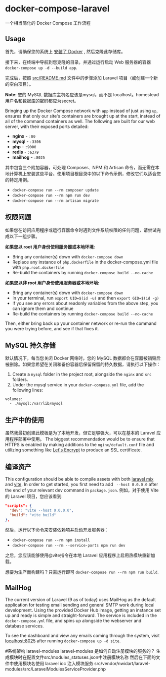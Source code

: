 # docker-compose-laravel
一个相当简化的 Docker Compose 工作流程

## Usage

首先，请确保您的系统上 [安装了 Docker](https://docs.docker.com/docker-for-mac/install/) , 然后克隆此存储库。

接下来，在终端中导航到您克隆的目录，并通过运行启动 Web 服务器的容器 `docker-compose up -d --build app`.

完成后，按照 [src/README.md](src/README.md) 文件中的步骤添加 Laravel 项目（或创建一个新的空白项目）。

**Note**: 您的 MySQL 数据库主机名应该是mysql，而不是 localhost。homestead用户名和数据库的密码都应为secret。

Bringing up the Docker Compose network with `app` instead of just using `up`, ensures that only our site's containers are brought up at the start, instead of all of the command containers as well. The following are built for our web server, with their exposed ports detailed:

- **nginx** - `:80`
- **mysql** - `:3306`
- **php** - `:9000`
- **redis** - `:6379`
- **mailhog** - `:8025` 

其中包含三个附加容器，可处理 Composer、NPM 和 Artisan 命令，而无需在本地计算机上安装这些平台。使用项目根目录中的以下命令示例，修改它们以适合您的特定用例。

- `docker-compose run --rm composer update`
- `docker-compose run --rm npm run dev`
- `docker-compose run --rm artisan migrate`

## 权限问题

如果您在访问应用程序或运行容器命令时遇到文件系统权限的任何问题，请尝试完成以下一组步骤。

**如果您以 root 用户身份使用服务器或本地环境:**

- Bring any container(s) down with `docker-compose down`
- Replace any instance of `php.dockerfile` in the docker-compose.yml file with `php.root.dockerfile`
- Re-build the containers by running `docker-compose build --no-cache`

**如果您以非 root 用户身份使用服务器或本地环境:**

- Bring any container(s) down with `docker-compose down`
- In your terminal, run `export UID=$(id -u)` and then `export GID=$(id -g)`
- If you see any errors about readonly variables from the above step, you can ignore them and continue
- Re-build the containers by running `docker-compose build --no-cache`

Then, either bring back up your container network or re-run the command you were trying before, and see if that fixes it.

## MySQL 持久存储

默认情况下，每当您关闭 Docker 网络时，您的 MySQL 数据都会在容器被销毁后被删除。如果您希望在关闭和备份容器后保留保留的持久数据，请执行以下操作：

1. Create a `mysql` folder in the project root, alongside the `nginx` and `src` folders.
2. Under the mysql service in your `docker-compose.yml` file, add the following lines:

```
volumes:
  - ./mysql:/var/lib/mysql
```

## 生产中的使用

虽然我最初创建此模板是为了本地开发，但它足够强大，可以在基本的 Laravel 应用程序部署中使用。 The biggest recommendation would be to ensure that HTTPS is enabled by making additions to the `nginx/default.conf` file and utilizing something like [Let's Encrypt](https://hub.docker.com/r/linuxserver/letsencrypt) to produce an SSL certificate.

## 编译资产

This configuration should be able to compile assets with both [laravel mix](https://laravel-mix.com/) and [vite](https://vitejs.dev/). In order to get started, you first need to add ` --host 0.0.0.0` after the end of your relevant dev command in `package.json`. 例如，对于使用 Vite 的 Laravel 项目，您应该看到:

```json
"scripts": {
  "dev": "vite --host 0.0.0.0",
  "build": "vite build"
},
```

然后，运行以下命令来安装依赖项并启动开发服务器：

- `docker-compose run --rm npm install`
- `docker-compose run --rm --service-ports npm run dev`

之后，您应该能够使用@vite指令在本地 Laravel 应用程序上启用热模块重新加载。

想要为生产而构建吗？只需运行即可 `docker-compose run --rm npm run build`.

## MailHog

The current version of Laravel (9 as of today) uses MailHog as the default application for testing email sending and general SMTP work during local development. Using the provided Docker Hub image, getting an instance set up and ready is simple and straight-forward. The service is included in the `docker-compose.yml` file, and spins up alongside the webserver and database services.

To see the dashboard and view any emails coming through the system, visit [localhost:8025](http://localhost:8025) after running `docker-compose up -d site`.


#系统架构
laravel-modules
laravel-modules 是如何自动注册模块的服务的？
生成模块时在配置文件src/modules_statuses.json中注册模块名称
然后在下面的文件中使用模块名使用 laravel ioc 注入模块服务
src/vendor/nwidart/laravel-modules/src/LaravelModulesServiceProvider.php